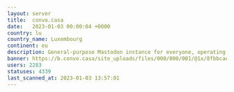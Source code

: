 ```yaml
---
layout: server
title:  convo.casa
date:   2023-01-03 00:00:04 +0000
country: lu
country_name: Luxembourg
continent: eu
description: General-purpose Mastodon instance for everyone, operating from Cape Town.
banner: https://b.convo.casa/site_uploads/files/000/000/001/@1x/8fbbcaea85cd16a3.png
users: 2283
statuses: 4339
last_scanned_at: 2023-01-03 13:57:01
---
```

